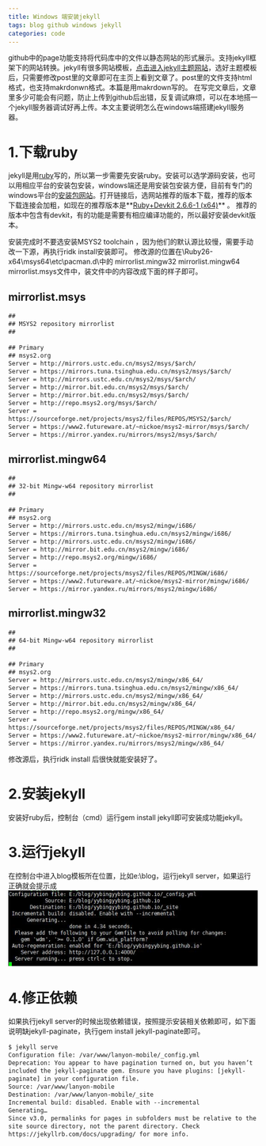 ```yaml
---
title: Windows 端安装jekyll
tags: blog github windows jekyll
categories: code
---
```

github中的page功能支持将代码库中的文件以静态网站的形式展示。支持jekyll框架下的网站转换。jekyll有很多网站模板，[点击进入jekyll主题网站](http://jekyllthemes.org/)，选好主题模板后，只需要修改post里的文章即可在主页上看到文章了。post里的文件支持html格式，也支持makrdonwn格式。本篇是用makrdown写的。
在写完文章后，文章里多少可能会有问题，防止上传到github后出错，反复调试麻烦，可以在本地搭一个jekyll服务器调试好再上传。本文主要说明怎么在windows端搭建jekyll服务器。

# 1.下载ruby
jekyll是用[ruby](http://www.ruby-lang.org/)写的，所以第一步需要先安装ruby。安装可以选学源码安装，也可以用相应平台的安装包安装，windows端还是用安装包安装方便，目前有专门的windows平台的[安装包网站](https://rubyinstaller.org/downloads/)。打开链接后，选网站推荐的版本下载，推荐的版本下载连接会加粗，如现在的推荐版本是**[Ruby+Devkit 2.6.6-1 (x64)](https://github.com/oneclick/rubyinstaller2/releases/download/RubyInstaller-2.6.6-1/rubyinstaller-devkit-2.6.6-1-x64.exe)** 。
推荐的版本中包含有devkit，有的功能是需要有相应编译功能的，所以最好安装devkit版本。

安装完成时不要选安装MSYS2 toolchain ，因为他们的默认源比较慢，需要手动改一下源，再执行ridk install安装即可。
修改源的位置在\Ruby26-x64\msys64\etc\pacman.d\中的 mirrorlist.mingw32 mirrorlist.mingw64 mirrorlist.msys文件中，装文件中的内容改成下面的样子即可。

## mirrorlist.msys
``` 
##
## MSYS2 repository mirrorlist
##

## Primary
## msys2.org
Server = http://mirrors.ustc.edu.cn/msys2/msys/$arch/
Server = https://mirrors.tuna.tsinghua.edu.cn/msys2/msys/$arch/
Server = http://mirrors.ustc.edu.cn/msys2/msys/$arch/
Server = http://mirror.bit.edu.cn/msys2/msys/$arch/
Server = http://mirror.bit.edu.cn/msys2/msys/$arch/
Server = http://repo.msys2.org/msys/$arch/
Server = https://sourceforge.net/projects/msys2/files/REPOS/MSYS2/$arch/
Server = https://www2.futureware.at/~nickoe/msys2-mirror/msys/$arch/
Server = https://mirror.yandex.ru/mirrors/msys2/msys/$arch/
``` 
## mirrorlist.mingw64
``` 
##
## 32-bit Mingw-w64 repository mirrorlist
##

## Primary
## msys2.org
Server = http://mirrors.ustc.edu.cn/msys2/mingw/i686/
Server = https://mirrors.tuna.tsinghua.edu.cn/msys2/mingw/i686/
Server = http://mirrors.ustc.edu.cn/msys2/mingw/i686/
Server = http://mirror.bit.edu.cn/msys2/mingw/i686/
Server = http://repo.msys2.org/mingw/i686/
Server = https://sourceforge.net/projects/msys2/files/REPOS/MINGW/i686/
Server = https://www2.futureware.at/~nickoe/msys2-mirror/mingw/i686/
Server = https://mirror.yandex.ru/mirrors/msys2/mingw/i686/
``` 
## mirrorlist.mingw32
``` 
##
## 64-bit Mingw-w64 repository mirrorlist
##

## Primary
## msys2.org
Server = http://mirrors.ustc.edu.cn/msys2/mingw/x86_64/
Server = https://mirrors.tuna.tsinghua.edu.cn/msys2/mingw/x86_64/
Server = http://mirrors.ustc.edu.cn/msys2/mingw/x86_64/
Server = http://mirror.bit.edu.cn/msys2/mingw/x86_64/
Server = http://repo.msys2.org/mingw/x86_64/
Server = https://sourceforge.net/projects/msys2/files/REPOS/MINGW/x86_64/
Server = https://www2.futureware.at/~nickoe/msys2-mirror/mingw/x86_64/
Server = https://mirror.yandex.ru/mirrors/msys2/mingw/x86_64/
``` 

修改源后，执行ridk install 后很快就能安装好了。
# 2.安装jekyll
安装好ruby后，控制台（cmd）运行gem install jekyll即可安装成功能jekyll。
# 3.运行jekyll
在控制台中进入blog模板所在位置，比如e:\blog，运行jekyll server，如果运行正确就会提示成
![](/static/img/1.jpg)
# 4.修正依赖
如果执行jekyll server的时候出现依赖错误，按照提示安装相关依赖即可，如下面说明缺jekyll-paginate，执行gem install jekyll-paginate即可。
```
$ jekyll serve
Configuration file: /var/www/lanyon-mobile/_config.yml
Deprecation: You appear to have pagination turned on, but you haven’t included the jekyll-paginate gem. Ensure you have plugins: [jekyll-paginate] in your configuration file.
Source: /var/www/lanyon-mobile
Destination: /var/www/lanyon-mobile/_site
Incremental build: disabled. Enable with --incremental
Generating…
Since v3.0, permalinks for pages in subfolders must be relative to the site source directory, not the parent directory. Check https://jekyllrb.com/docs/upgrading/ for more info.
```